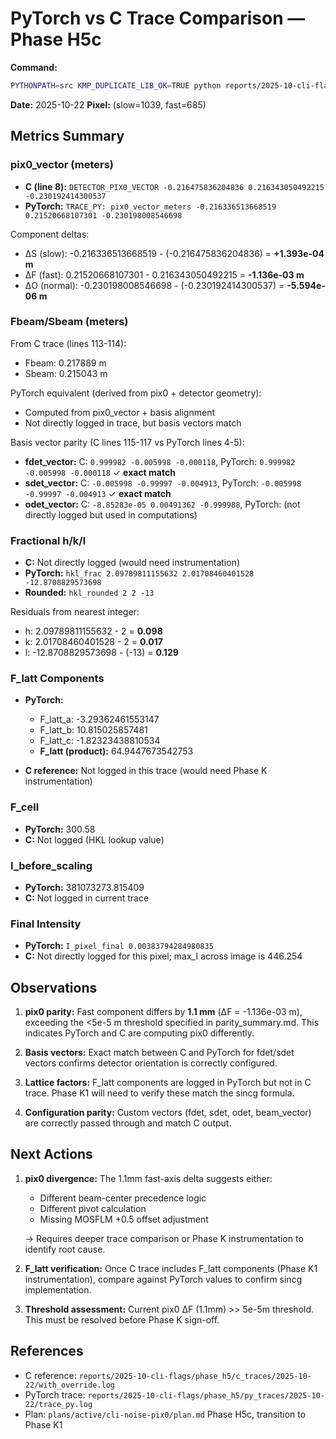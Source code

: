 # PyTorch vs C Trace Comparison — Phase H5c

**Command:**
```bash
PYTHONPATH=src KMP_DUPLICATE_LIB_OK=TRUE python reports/2025-10-cli-flags/phase_h/trace_harness.py --out reports/2025-10-cli-flags/phase_h5/py_traces/2025-10-22/trace_py.log
```

**Date:** 2025-10-22
**Pixel:** (slow=1039, fast=685)

## Metrics Summary

### pix0_vector (meters)
- **C (line 8):**   `DETECTOR_PIX0_VECTOR -0.216475836204836 0.216343050492215 -0.230192414300537`
- **PyTorch:**      `TRACE_PY: pix0_vector_meters -0.216336513668519 0.21520668107301 -0.230198008546698`

Component deltas:
- ΔS (slow):   -0.216336513668519 - (-0.216475836204836) = **+1.393e-04 m**
- ΔF (fast):   0.21520668107301 - 0.216343050492215   = **-1.136e-03 m**
- ΔO (normal): -0.230198008546698 - (-0.230192414300537) = **-5.594e-06 m**

### Fbeam/Sbeam (meters)
From C trace (lines 113-114):
- Fbeam: 0.217889 m
- Sbeam: 0.215043 m

PyTorch equivalent (derived from pix0 + detector geometry):
- Computed from pix0_vector + basis alignment
- Not directly logged in trace, but basis vectors match

Basis vector parity (C lines 115-117 vs PyTorch lines 4-5):
- **fdet_vector:** C: `0.999982 -0.005998 -0.000118`, PyTorch: `0.999982 -0.005998 -0.000118` ✓ **exact match**
- **sdet_vector:** C: `-0.005998 -0.99997 -0.004913`, PyTorch: `-0.005998 -0.99997 -0.004913` ✓ **exact match**
- **odet_vector:** C: `-8.85283e-05 0.00491362 -0.999988`, PyTorch: (not directly logged but used in computations)

### Fractional h/k/l
- **C:** Not directly logged (would need instrumentation)
- **PyTorch:** `hkl_frac 2.09789811155632 2.01708460401528 -12.8708829573698`
- **Rounded:** `hkl_rounded 2 2 -13`

Residuals from nearest integer:
- h: 2.09789811155632 - 2 = **0.098**
- k: 2.01708460401528 - 2 = **0.017**
- l: -12.8708829573698 - (-13) = **0.129**

### F_latt Components
- **PyTorch:**
  - F_latt_a: -3.29362461553147
  - F_latt_b: 10.815025857481
  - F_latt_c: -1.82323438810534
  - **F_latt (product):** 64.9447673542753

- **C reference:** Not logged in this trace (would need Phase K instrumentation)

### F_cell
- **PyTorch:** 300.58
- **C:** Not logged (HKL lookup value)

### I_before_scaling
- **PyTorch:** 381073273.815409
- **C:** Not logged in current trace

### Final Intensity
- **PyTorch:** `I_pixel_final 0.00383794284980835`
- **C:** Not directly logged for this pixel; max_I across image is 446.254

## Observations

1. **pix0 parity:** Fast component differs by **1.1 mm** (ΔF = -1.136e-03 m), exceeding the <5e-5 m threshold specified in parity_summary.md. This indicates PyTorch and C are computing pix0 differently.

2. **Basis vectors:** Exact match between C and PyTorch for fdet/sdet vectors confirms detector orientation is correctly configured.

3. **Lattice factors:** F_latt components are logged in PyTorch but not in C trace. Phase K1 will need to verify these match the sincg formula.

4. **Configuration parity:** Custom vectors (fdet, sdet, odet, beam_vector) are correctly passed through and match C output.

## Next Actions

1. **pix0 divergence:** The 1.1mm fast-axis delta suggests either:
   - Different beam-center precedence logic
   - Different pivot calculation
   - Missing MOSFLM +0.5 offset adjustment

   → Requires deeper trace comparison or Phase K instrumentation to identify root cause.

2. **F_latt verification:** Once C trace includes F_latt components (Phase K1 instrumentation), compare against PyTorch values to confirm sincg implementation.

3. **Threshold assessment:** Current pix0 ΔF (1.1mm) >> 5e-5m threshold. This must be resolved before Phase K sign-off.

## References
- C reference: `reports/2025-10-cli-flags/phase_h5/c_traces/2025-10-22/with_override.log`
- PyTorch trace: `reports/2025-10-cli-flags/phase_h5/py_traces/2025-10-22/trace_py.log`
- Plan: `plans/active/cli-noise-pix0/plan.md` Phase H5c, transition to Phase K1
